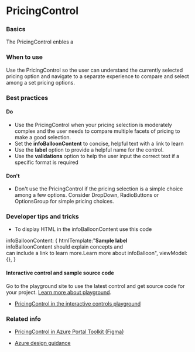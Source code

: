 ﻿# PricingControl

 
<a name="basics"></a>
### Basics
The PricingControl enbles a 


<!-- TODO get an IMAGE to embed here -->

<!-- TODO get an SAMPLE CODE to embed here -->

 
<a name="when-to-use"></a>
### When to use
Use the PricingControl so the user can understand the currently selected pricing option and navigate to a separate experience to compare and select among a set pricing options.


 
<a name="best-practices"></a>
### Best practices

<a name="best-practices-do"></a>
#### Do

* Use the PricingControl when your pricing selection is moderately complex and the user needs to compare multiple facets of pricing to make a good selection.
* Set the **infoBalloonContent** to concise, helpful text with a link to learn
* Use the **label** option to provide a helpful name for the control.
* Use the **validations** option to help the user input the correct text if a specific format is required


<a name="best-practices-don-t"></a>
#### Don&#39;t

* Don't use the PricingControl if the pricing selection is a simple choice among a few options.  Consider DropDown, RadioButtons or OptionsGroup for simple pricing choices.



 
<a name="developer-tips-and-tricks"></a>
### Developer tips and tricks

* To display HTML in the infoBalloonContent use this code

infoBalloonContent: {
    htmlTemplate:"<b>Sample label</b><br>infoBalloonContent should explain concepts and <br>can include a link to learn more.<a>Learn 
    more about infoBalloon</a>",
    viewModel: {},
}



<a name="developer-tips-and-tricks-interactive-control-and-sample-source-code"></a>
#### Interactive control and sample source code
Go to the playground site to use the latest control and get source code for your project.  [Learn more about playground](./top-extensions-controls-playground.md).

*  <a href="https://ms.portal.azure.com/?Microsoft_Azure_Playground=true#blade/Microsoft_Azure_Playground/ControlsIndexBlade/PricingControl_create_Playground" target="_blank">PricingControl in the interactive controls playground</a>

 

 
<a name="related-info"></a>
### Related info

* <a href="https://www.figma.com/file/Bwn8rmUOYtnPRwA3JoQTBn/Azure-Portal-Toolkit?node-id=3492%3A393684" target="_blank">PricingControl in Azure Portal Toolkit (Figma)</a>

* [Azure design guidance](http://aka.ms/portalfx/design)


